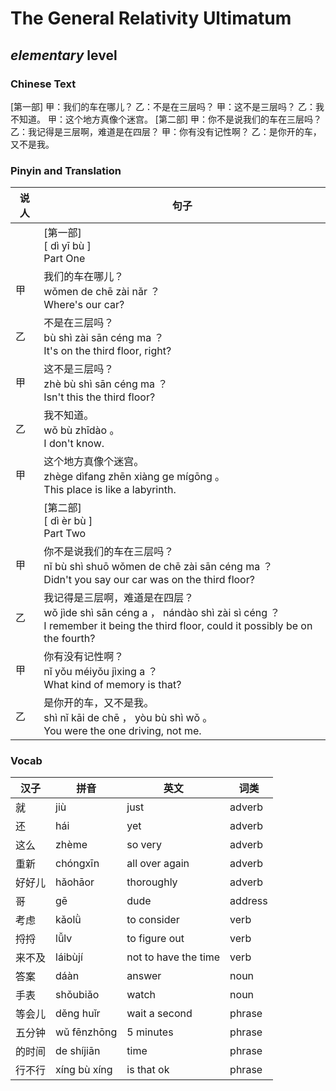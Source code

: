 # The General Relativity Ultimatum
## *elementary* level

### Chinese Text
[第一部]
甲：我们的车在哪儿？
乙：不是在三层吗？
甲：这不是三层吗？
乙：我不知道。
甲：这个地方真像个迷宫。
[第二部]
甲：你不是说我们的车在三层吗？
乙：我记得是三层啊，难道是在四层？
甲：你有没有记性啊？
乙：是你开的车，又不是我。

### Pinyin and Translation
|说人|句子|
|----|----|
||[第一部]<br />[ dì  yī bù ]<br />Part One|
|甲|我们的车在哪儿？<br />wǒmen de chē zài nǎr ？<br />Where's our car?|
|乙|不是在三层吗？<br />bù shì zài sān céng ma ？<br />It's on the third floor, right?|
|甲|这不是三层吗？<br />zhè bù shì sān céng ma ？<br />Isn't this the third floor?|
|乙|我不知道。<br />wǒ bù zhīdào 。<br />I don't know.|
|甲|这个地方真像个迷宫。<br />zhège dìfang zhēn xiàng ge mígōng 。<br />This place is like a labyrinth.|
||[第二部]<br />[ dì  èr bù ]<br />Part Two|
|甲|你不是说我们的车在三层吗？<br />nǐ bù shì shuō wǒmen de chē zài sān céng ma ？<br />Didn't you say our car was on the third floor?|
|乙|我记得是三层啊，难道是在四层？<br />wǒ jìde shì sān céng a ， nándào shì zài sì céng ？<br />I remember it being the third floor, could it possibly be on the fourth?|
|甲|你有没有记性啊？<br />nǐ yǒu méiyǒu jìxing a ？<br />What kind of memory is that?|
|乙|是你开的车，又不是我。<br />shì nǐ kāi de chē ， yòu bù shì wǒ 。<br />You were the one driving, not me.|
### Vocab
|汉子|拼音|英文|词类|
|----|----|----|----|
|就|jiù|just|adverb|
|还|hái|yet|adverb|
|这么|zhème|so very|adverb|
|重新|chóngxīn|all over again|adverb|
|好好儿|hǎohāor|thoroughly|adverb|
|哥|gē|dude|address|
|考虑|kǎolǜ|to consider|verb|
|捋捋|lǚlv|to figure out|verb|
|来不及|láibùjí|not to have the time|verb|
|答案|dáàn|answer|noun|
|手表|shǒubiǎo|watch|noun|
|等会儿|děng huǐr|wait a second|phrase|
|五分钟|wǔ fēnzhōng|5 minutes|phrase|
|的时间|de shíjiān|time|phrase|
|行不行|xíng bù xíng|is that ok|phrase|